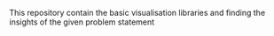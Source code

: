 This repository contain the basic visualisation libraries and finding the insights of the given problem statement
